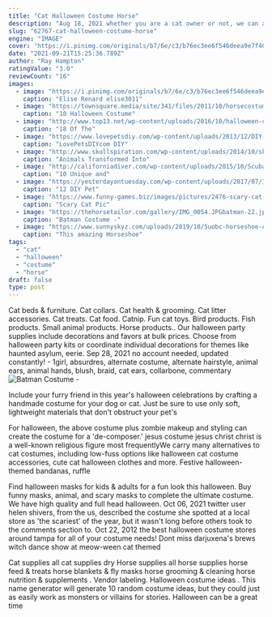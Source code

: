```yaml
---
title: "Cat Halloween Costume Horse"
description: "Aug 18, 2021 whether you are a cat owner or not, we can all agree that no other domesticated cat has a rap quite like black cats.. While black cats are typically associated with halloween, witchcraft,"
slug: "62767-cat-halloween-costume-horse"
engine: "IMAGE"
cover: "https://i.pinimg.com/originals/b7/6e/c3/b76ec3ee6f546deea9e7f4075af53e71.jpg"
date: "2021-09-21T15:25:36.789Z"
author: "Ray Hampton"
ratingValue: "3.0"
reviewCount: "16"
images:
  - image: "https://i.pinimg.com/originals/b7/6e/c3/b76ec3ee6f546deea9e7f4075af53e71.jpg"
    caption: "Elise Renard elise3011"
  - image: "https://townsquare.media/site/341/files/2011/10/horsecostumes.png?w=600&h=0&zc=1&s=0&a=t&q=89"
    caption: "10 Halloween Costume"
  - image: "http://www.top13.net/wp-content/uploads/2016/10/halloween-costumes-kittens-8.jpg"
    caption: "18 Of The"
  - image: "https://www.lovepetsdiy.com/wp-content/uploads/2013/12/DIY-Harry-Potter-Dog-Costume-1.jpg"
    caption: "LovePetsDIYcom DIY"
  - image: "http://www.skullspiration.com/wp-content/uploads/2014/10/skeleton-horse-e1414431246685.jpg"
    caption: "Animals Transformed Into"
  - image: "http://californiadiver.com/wp-content/uploads/2015/10/Scuba-Cat-Halloween-Costume.jpg"
    caption: "10 Unique and"
  - image: "https://yesterdayontuesday.com/wp-content/uploads/2017/07/12-DIY-Pet-Costumes.jpg"
    caption: "12 DIY Pet"
  - image: "https://www.funny-games.biz/images/pictures/2476-scary-cat-pic.jpg"
    caption: "Scary Cat Pic"
  - image: "https://thehorsetailor.com/gallery/IMG_0054.JPGbatman-22.jpg"
    caption: "Batman Costume -"
  - image: "https://www.sunnyskyz.com/uploads/2019/10/5uobc-horseshoe-crab-costume.jpg"
    caption: "This amazing Horseshoe"
tags:
  - "cat"
  - "halloween"
  - "costume"
  - "horse"
draft: false
type: post
---
```


Cat beds & furniture. Cat collars. Cat health & grooming. Cat litter accessories. Cat treats. Cat food. Catnip. Fun cat toys. Bird products. Fish products. Small animal products. Horse products.. Our halloween party supplies include decorations and favors at bulk prices. Choose from halloween party kits or coordinate individual decorations for themes like haunted asylum, eerie. Sep 28, 2021 no account needed, updated constantly! - 1girl, absurdres, alternate costume, alternate hairstyle, animal ears, animal hands, blush, braid, cat ears, collarbone, commentary
![Batman Costume -](https://thehorsetailor.com/gallery/IMG_0054.JPGbatman-22.jpg "Batman Costume -")

Include your furry friend in this year&#39;s halloween celebrations by crafting a handmade costume for your dog or cat. Just be sure to use only soft, lightweight materials that don&#39;t obstruct your pet&#39;s
<!--inArticleAds-->

<!--galleryOne-->

For halloween, the above costume plus zombie makeup and styling can create the costume for a 'de-composer.' jesus costume jesus christ  christ is a well-known religious figure most frequentlyWe carry many alternatives to cat costumes, including low-fuss options like halloween cat costume accessories, cute cat halloween clothes and more. Festive halloween-themed bandanas, ruffle
<!--inArticleAds-->

<!--galleryTwo-->

Find halloween masks for kids & adults for a fun look this halloween. Buy funny masks, animal, and scary masks to complete the ultimate costume. We have high quality and full head halloween. Oct 06, 2021 twitter user helen shivers, from the us, described the costume she spotted at a local store as 'the scariest' of the year, but it wasn't long before others took to the comments section to. Oct 22, 2012 the best halloween costume stores around tampa for all of your costume needs!  Dont miss darjuxena's brews witch dance show at meow-ween cat themed
<!--galleryThree-->

Cat supplies all cat supplies dry  Horse supplies all horse supplies horse feed & treats horse blankets & fly masks horse grooming & cleaning horse nutrition & supplements . Vendor labeling. Halloween costume ideas . This name generator will generate 10 random costume ideas, but they could just as easily work as monsters or villains for stories. Halloween can be a great time
